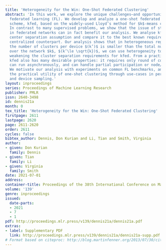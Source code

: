 ```yaml
---
title: 'Heterogeneity for the Win: One-Shot Federated Clustering'
abstract: 'In this work, we explore the unique challenges—and opportunities—of unsupervised
  federated learning (FL). We develop and analyze a one-shot federated clustering
  scheme, kfed, based on the widely-used Lloyd’s method for $k$-means clustering.
  In contrast to many supervised problems, we show that the issue of statistical heterogeneity
  in federated networks can in fact benefit our analysis. We analyse kfed under a
  center separation assumption and compare it to the best known requirements of its
  centralized counterpart. Our analysis shows that in heterogeneous regimes where
  the number of clusters per device $(k’)$ is smaller than the total number of clusters
  over the network $k$, $(k’\le \sqrt{k})$, we can use heterogeneity to our advantage—significantly
  weakening the cluster separation requirements for kfed. From a practical viewpoint,
  kfed also has many desirable properties: it requires only round of communication,
  can run asynchronously, and can handle partial participation or node/network failures.
  We motivate our analysis with experiments on common FL benchmarks, and highlight
  the practical utility of one-shot clustering through use-cases in personalized FL
  and device sampling.'
layout: inproceedings
series: Proceedings of Machine Learning Research
publisher: PMLR
issn: 2640-3498
id: dennis21a
month: 0
tex_title: 'Heterogeneity for the Win: One-Shot Federated Clustering'
firstpage: 2611
lastpage: 2620
page: 2611-2620
order: 2611
cycles: false
bibtex_author: Dennis, Don Kurian and Li, Tian and Smith, Virginia
author:
- given: Don Kurian
  family: Dennis
- given: Tian
  family: Li
- given: Virginia
  family: Smith
date: 2021-07-01
address:
container-title: Proceedings of the 38th International Conference on Machine Learning
volume: '139'
genre: inproceedings
issued:
  date-parts:
  - 2021
  - 7
  - 1
pdf: http://proceedings.mlr.press/v139/dennis21a/dennis21a.pdf
extras:
- label: Supplementary PDF
  link: http://proceedings.mlr.press/v139/dennis21a/dennis21a-supp.pdf
# Format based on citeproc: http://blog.martinfenner.org/2013/07/30/citeproc-yaml-for-bibliographies/
---
```

